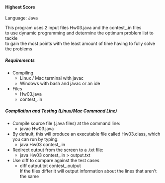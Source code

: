 #### Highest Score

Language: Java   

This program uses 2 input files Hw03.java and the contest_.in files  
to use dynamic programming and determine the optimum problem list to tackle  
to gain the most points with the least amount of time having to fully solve the problems  

##### Requirements

* Compiling
  * Linux / Mac terminal with javac
  * Windows with bash and javac or an ide
* Files
  * Hw03.java
  * contest_.in

##### Compilation and Testing (Linux/Mac Command Line)

* Compile source file (.java files) at the command line:
  * javac Hw03.java
* By default, this will produce an executable file called Hw03.class, which you can run by typing:
  * java Hw03 contest_.in
* Redirect output from the screen to a .txt file:
  * java Hw03 contest_.in > output.txt
* Use diff to compare against the test cases
  * diff output.txt contest_.output  
If the files differ it will output information about the lines that aren't the same
